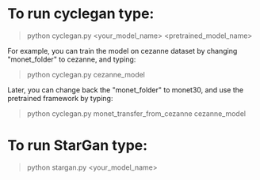 # To run cyclegan type:
> python cyclegan.py <your_model_name> <pretrained_model_name>

For example, you can train the model on cezanne dataset by changing "monet_folder" to cezanne, and typing:
> python cyclegan.py cezanne_model

Later, you can change back the "monet_folder" to monet30, and use the pretrained framework by typing:
> python cyclegan.py monet_transfer_from_cezanne cezanne_model



# To run StarGan type:
> python stargan.py <your_model_name>